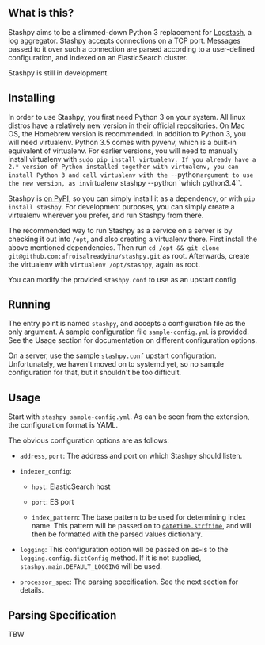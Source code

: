 ## What is this?

Stashpy aims to be a slimmed-down Python 3 replacement for
[Logstash](https://www.elastic.co/products/logstash), a log
aggregator. Stashpy accepts connections on a TCP port. Messages passed
to it over such a connection are parsed according to a user-defined
configuration, and indexed on an ElasticSearch cluster.

Stashpy is still in development.

## Installing

In order to use Stashpy, you first need Python 3 on your system. All
linux distros have a relatively new version in their official
repositories. On Mac OS, the Homebrew version is recommended. In
addition to Python 3, you will need virtualenv. Python 3.5 comes with
pyvenv, which is a built-in equivalent of virtualenv. For earlier
versions, you will need to manually install virtualenv with `sudo pip
install virtualenv. If you already have a 2.* version of Python
installed together with virtualenv, you can install Python 3 and call
virtualenv with the `--python` argument to use the new version, as in
`virtualenv stashpy --python \`which python3.4\``.

Stashpy is [on PyPI](https://pypi.python.org/pypi/stashpy), so you can
simply install it as a dependency, or with `pip install stashpy`. For
development purposes, you can simply create a virtualenv wherever you
prefer, and run Stashpy from there.

The recommended way to run Stashpy as a service on a server is by
checking it out into `/opt`, and also creating a virtualenv
there. First install the above mentioned dependencies. Then run `cd
/opt && git clone git@github.com:afroisalreadyinu/stashpy.git` as
root. Afterwards, create the virtualenv with `virtualenv
/opt/stashpy`, again as root.

You can modify the provided `stashpy.conf` to use as an upstart
config.

## Running

The entry point is named `stashpy`, and accepts a configuration file
as the only argument. A sample configuration file `sample-config.yml`
is provided. See the Usage section for documentation on different
configuration options.

On a server, use the sample `stashpy.conf` upstart configuration.
Unfortunately, we haven't moved on to systemd yet, so no sample
configuration for that, but it shouldn't be too difficult.

## Usage

Start with `stashpy sample-config.yml`. As can be seen from the
extension, the configuration format is YAML.

The obvious configuration options are as follows:

* `address`, `port`: The address and port on which Stashpy should listen.

* `indexer_config`:

  - `host`: ElasticSearch host

  - `port`: ES port

  - `index_pattern`: The base pattern to be used for determining index
    name. This pattern will be passed on to
    [`datetime.strftime`](https://docs.python.org/3/library/datetime.html#datetime.date.strftime),
    and will then be formatted with the parsed values dictionary.

* `logging`: This configuration option will be passed on as-is to the
  `logging.config.dictConfig` method. If it is not supplied,
  `stashpy.main.DEFAULT_LOGGING` will be used.

* `processor_spec`: The parsing specification. See the next section
  for details.

## Parsing Specification

TBW